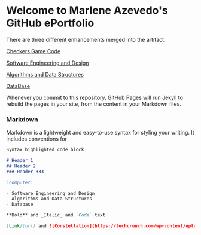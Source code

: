 # **Welcome to Marlene Azevedo's GitHub ePortfolio**
  


There are three different enhancements merged into the artifact. 

[Checkers Game Code](https://github.com/marleneA07/-marlene07.github.io/blob/master/Checkers_Game_Code)

[Software Engineering and Design](https://github.com/marleneA07/-marlene07.github.io/blob/master/Software_Engineering_and_Design)

[Algorithms and Data Structures](https://github.com/marleneA07/-marlene07.github.io/blob/master/Algorithm_and_Data_Structure)

[DataBase](https://github.com/marleneA07/-marlene07.github.io/blob/master/DataBase)

Whenever you commit to this repository, GitHub Pages will run [Jekyll](https://jekyllrb.com/) to rebuild the pages in your site, from the content in your Markdown files.

### Markdown

Markdown is a lightweight and easy-to-use syntax for styling your writing. It includes conventions for

```markdown
Syntax highlighted code block

# Header 1
## Header 2
### Header 333

:computer:

- Software Engineering and Design
- Algorithms and Data Structures
- Database

**Bold** and _Italic_ and `Code` text

[Link](url) and ![Constellation](https://techcrunch.com/wp-content/uploads/2010/07/github-logo.png?w=512)
```





